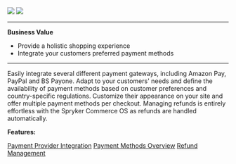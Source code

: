 <div class='feature-text'>
    <div class='feature-images'>
    <img class="light-mode" src="https://spryker.s3.eu-central-1.amazonaws.com/docs/Document+360/Capabilities+icons/light/payment.svg"/>
    <img class="dark-mode" src="https://spryker.s3.eu-central-1.amazonaws.com/docs/Document+360/Capabilities+icons/dark/payment.svg"/>
    </div>
    <div class="feature-text-wrap">

***
**Business Value**
* Provide a holistic shopping experience
* Integrate your customers preferred payment methods
***
        
Easily integrate several different payment gateways, including Amazon Pay, PayPal and BS Payone. Adapt to your customers' needs and define the availability of payment methods based on customer preferences and country-specific regulations. Customize their appearance on your site and offer multiple payment methods per checkout. Managing refunds is entirely effortless with the Spryker Commerce OS as refunds are handled automatically.
  </div>
</div>

**Features:**
<div>
<a class="feature-link" href="https://documentation.spryker.com/v5/docs/en/payment-provider-integration">Payment Provider Integration</a>
<a class="feature-link" href="https://documentation.spryker.com/v5/docs/en/payment-methods-overview">Payment Methods Overview</a>
<a class="feature-link" href="https://documentation.spryker.com/v5/docs/en/refund-management">Refund Management</a>
</div>